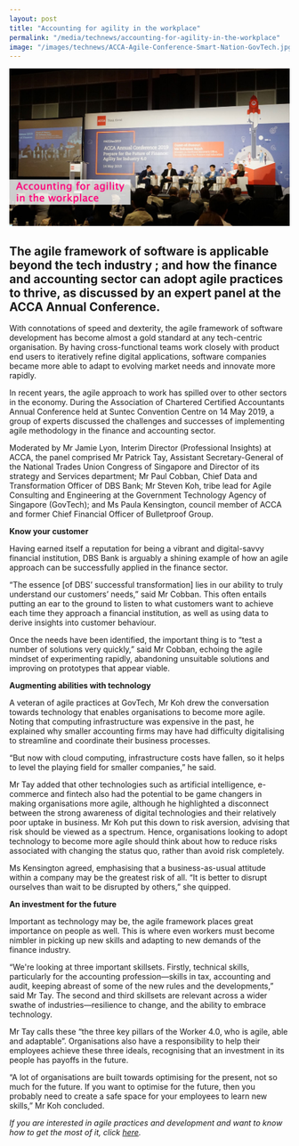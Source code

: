 ```yaml
---
layout: post
title: "Accounting for agility in the workplace"
permalink: "/media/technews/accounting-for-agility-in-the-workplace"
image: "/images/technews/ACCA-Agile-Conference-Smart-Nation-GovTech.jpg"
---
```


![ACCA Agile Conference involving GovTech as part of a panel discussion](/images/technews/ACCA-Agile-Conference-Smart-Nation-GovTech.jpg)


The agile framework of software is applicable beyond the tech industry ; and how the finance and accounting sector can adopt agile practices to thrive, as discussed by an expert panel at the ACCA Annual Conference. 
---

With connotations of speed and dexterity, the agile framework of software development has become almost a gold standard at any tech-centric organisation. By having cross-functional teams work closely with product end users to iteratively refine digital applications, software companies became more able to adapt to evolving market needs and innovate more rapidly. 

In recent years, the agile approach to work has spilled over to other sectors in the economy. During the Association of Chartered Certified Accountants Annual Conference held at Suntec Convention Centre on 14 May 2019, a group of experts discussed the challenges and successes of implementing agile methodology in the finance and accounting sector.

Moderated by Mr Jamie Lyon, Interim Director (Professional Insights) at ACCA, the panel comprised Mr Patrick Tay, Assistant Secretary-General of the National Trades Union Congress of Singapore and Director of its strategy and Services department; Mr Paul Cobban, Chief Data and Transformation Officer of DBS Bank; Mr Steven Koh, tribe lead for Agile Consulting and Engineering at the Government Technology Agency of Singapore (GovTech); and Ms Paula Kensington, council member of ACCA and former Chief Financial Officer of Bulletproof Group.


**Know your customer** 

Having earned itself a reputation for being a vibrant and digital-savvy financial institution, DBS Bank is arguably a shining example of how an agile approach can be successfully applied in the finance sector. 

“The essence [of DBS’ successful transformation] lies in our ability to truly understand our customers’ needs,” said Mr Cobban. This often entails putting an ear to the ground to listen to what customers want to achieve each time they approach a financial institution, as well as using data to derive insights into customer behaviour. 

Once the needs have been identified, the important thing is to “test a number of solutions very quickly,” said Mr Cobban, echoing the agile mindset of experimenting rapidly, abandoning unsuitable solutions and improving on prototypes that appear viable.


**Augmenting abilities with technology**

A veteran of agile practices at GovTech, Mr Koh drew the conversation towards technology that enables organisations to become more agile. Noting that computing infrastructure was expensive in the past, he explained why smaller accounting firms may have had difficulty digitalising to streamline and coordinate their business processes. 

“But now with cloud computing, infrastructure costs have fallen, so it helps to level the playing field for smaller companies,” he said.

Mr Tay added that other technologies such as artificial intelligence, e-commerce and fintech also had the potential to be game changers in making organisations more agile, although he highlighted a disconnect between the strong awareness of digital technologies and their relatively poor uptake in business. Mr Koh put this down to risk aversion, advising that risk should be viewed as a spectrum. Hence, organisations looking to adopt technology to become more agile should think about how to reduce risks associated with changing the status quo, rather than avoid risk completely. 

Ms Kensington agreed, emphasising that a business-as-usual attitude within a company may be the greatest risk of all. “It is better to disrupt ourselves than wait to be disrupted by others,” she quipped.


**An investment for the future**

Important as technology may be, the agile framework places great importance on people as well. This is where even workers must become nimbler in picking up new skills and adapting to new demands of the finance industry.

“We're looking at three important skillsets. Firstly, technical skills, particularly for the accounting profession—skills in tax, accounting and audit, keeping abreast of some of the new rules and the developments,” said Mr Tay. The second and third skillsets are relevant across a wider swathe of industries—resilience to change, and the ability to embrace technology.

Mr Tay calls these “the three key pillars of the Worker 4.0, who is agile, able and adaptable”. Organisations also have a responsibility to help their employees achieve these three ideals, recognising that an investment in its people has payoffs in the future.

“A lot of organisations are built towards optimising for the present, not so much for the future. If you want to optimise for the future, then you probably need to create a safe space for your employees to learn new skills,” Mr Koh concluded.


*If you are interested in agile practices and development and want to know how to get the most of it, click [here](https://www.tech.gov.sg/media/technews/how-to-get-the-most-out-of-agile-development).*
